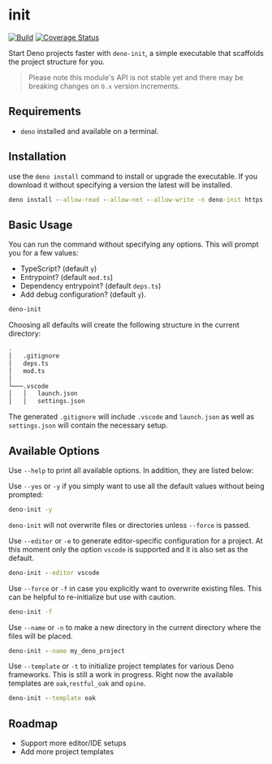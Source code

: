 # init

[![Build](https://github.com/GJZwiers/deno-init/actions/workflows/build.yaml/badge.svg)](https://github.com/GJZwiers/deno-init/actions/workflows/build.yaml)
[![Coverage Status](https://coveralls.io/repos/github/GJZwiers/deno-init/badge.svg?branch=main)](https://coveralls.io/github/GJZwiers/deno-init?branch=main)

Start Deno projects faster with `deno-init`, a simple executable that scaffolds the project structure for you.

> Please note this module's API is not stable yet and there may be breaking changes on `0.x` version increments.

## Requirements

- `deno` installed and available on a terminal.

## Installation

use the `deno install` command to install or upgrade the executable. If you download it without specifying a version the latest will be installed.

```cmd
deno install --allow-read --allow-net --allow-write -n deno-init https://deno.land/x/init@0.6.0/mod.ts
```

## Basic Usage

You can run the command without specifying any options. This will prompt you for a few values:

- TypeScript? (default `y`)
- Entrypoint? (default `mod.ts`)
- Dependency entrypoint? (default `deps.ts`)
- Add debug configuration? (default `y`).

```cmd
deno-init
```

Choosing all defaults will create the following structure in the current directory:

```cmd
.
│   .gitignore
│   deps.ts  
│   mod.ts
│
└───.vscode
│   │   launch.json
│   │   settings.json
```

The generated `.gitignore` will include `.vscode` and `launch.json` as well as `settings.json` will contain the necessary setup.

## Available Options

Use `--help` to print all available options. In addition, they are listed below:

Use `--yes` or `-y` if you simply want to use all the default values without being prompted:

```cmd
deno-init -y
```

`deno-init` will not overwrite files or directories unless `--force` is passed.

Use `--editor` or `-e` to generate editor-specific configuration for a project. At this moment only the option `vscode` is supported and it is also set as the default.

```cmd
deno-init --editor vscode
```

Use `--force` or `-f` in case you explicitly want to overwrite existing files. This can be helpful to re-initialize but use with caution.

```cmd
deno-init -f
```

Use `--name` or `-n` to make a new directory in the current directory where the files will be placed.

```cmd
deno-init --name my_deno_project
```

Use `--template` or `-t` to initialize project templates for various Deno frameworks. This is still a work in progress. Right now the available templates are `oak`,`restful_oak` and `opine`.

```cmd
deno-init --template oak
```

## Roadmap

- Support more editor/IDE setups
- Add more project templates
